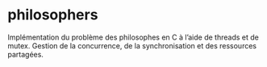 # philosophers
Implémentation du problème des philosophes en C à l’aide de threads et de mutex. Gestion de la concurrence, de la synchronisation et des ressources partagées.
